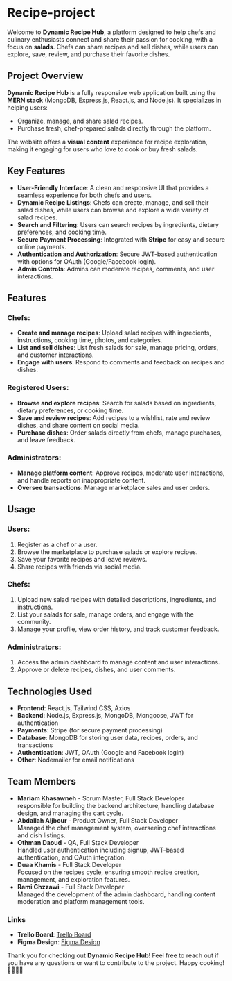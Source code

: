 # Recipe-project

Welcome to **Dynamic Recipe Hub**, a platform designed to help chefs and culinary enthusiasts connect and share their passion for cooking, with a focus on **salads**. Chefs can share recipes and sell dishes, while users can explore, save, review, and purchase their favorite dishes.

## Project Overview

**Dynamic Recipe Hub** is a fully responsive web application built using the **MERN stack** (MongoDB, Express.js, React.js, and Node.js). It specializes in helping users:

- Organize, manage, and share salad recipes.
- Purchase fresh, chef-prepared salads directly through the platform.

The website offers a **visual content** experience for recipe exploration, making it engaging for users who love to cook or buy fresh salads.

## Key Features

- **User-Friendly Interface**: A clean and responsive UI that provides a seamless experience for both chefs and users.
- **Dynamic Recipe Listings**: Chefs can create, manage, and sell their salad dishes, while users can browse and explore a wide variety of salad recipes.
- **Search and Filtering**: Users can search recipes by ingredients, dietary preferences, and cooking time.
- **Secure Payment Processing**: Integrated with **Stripe** for easy and secure online payments.
- **Authentication and Authorization**: Secure JWT-based authentication with options for OAuth (Google/Facebook login).
- **Admin Controls**: Admins can moderate recipes, comments, and user interactions.

## Features

### Chefs:

- **Create and manage recipes**: Upload salad recipes with ingredients, instructions, cooking time, photos, and categories.
- **List and sell dishes**: List fresh salads for sale, manage pricing, orders, and customer interactions.
- **Engage with users**: Respond to comments and feedback on recipes and dishes.

### Registered Users:

- **Browse and explore recipes**: Search for salads based on ingredients, dietary preferences, or cooking time.
- **Save and review recipes**: Add recipes to a wishlist, rate and review dishes, and share content on social media.
- **Purchase dishes**: Order salads directly from chefs, manage purchases, and leave feedback.

### Administrators:

- **Manage platform content**: Approve recipes, moderate user interactions, and handle reports on inappropriate content.
- **Oversee transactions**: Manage marketplace sales and user orders.

## Usage

### Users:

1.  Register as a chef or a user.
2.  Browse the marketplace to purchase salads or explore recipes.
3.  Save your favorite recipes and leave reviews.
4.  Share recipes with friends via social media.

### Chefs:

1.  Upload new salad recipes with detailed descriptions, ingredients, and instructions.
2.  List your salads for sale, manage orders, and engage with the community.
3.  Manage your profile, view order history, and track customer feedback.

### Administrators:

1.  Access the admin dashboard to manage content and user interactions.
2.  Approve or delete recipes, dishes, and user comments.

## Technologies Used

- **Frontend**: React.js, Tailwind CSS, Axios
- **Backend**: Node.js, Express.js, MongoDB, Mongoose, JWT for authentication
- **Payments**: Stripe (for secure payment processing)
- **Database**: MongoDB for storing user data, recipes, orders, and transactions
- **Authentication**: JWT, OAuth (Google and Facebook login)
- **Other**: Nodemailer for email notifications

## Team Members

- **Mariam Khasawneh** - Scrum Master, Full Stack Developer  
  responsible for building the backend architecture, handling database design, and managing the cart cycle.
- **Abdallah Aljbour** - Product Owner, Full Stack Developer  
  Managed the chef management system, overseeing chef interactions and dish listings.
- **Othman Daoud** - QA, Full Stack Developer  
  Handled user authentication including signup, JWT-based authentication, and OAuth integration.
- **Duaa Khamis** - Full Stack Developer  
  Focused on the recipes cycle, ensuring smooth recipe creation, management, and exploration features.
- **Rami Ghzzawi** - Full Stack Developer  
  Managed the development of the admin dashboard, handling content moderation and platform management tools.

### Links

- **Trello Board**: [Trello Board](https://trello.com/invite/b/66d4f63648da94a628a81a20/ATTI6af821887d3401cd793ccfe347df53859D715910/recipe-hub)
- **Figma Design**: [Figma Design](https://www.figma.com/design/IUXSR0Tfvnj8fu3S8EJn8Y/Recipe-Hub?node-id=0-1&t=L9aDRsv67pnZO1CX-1)

Thank you for checking out **Dynamic Recipe Hub**! Feel free to reach out if you have any questions or want to contribute to the project.
Happy cooking! 👨‍🍳👩‍🍳
